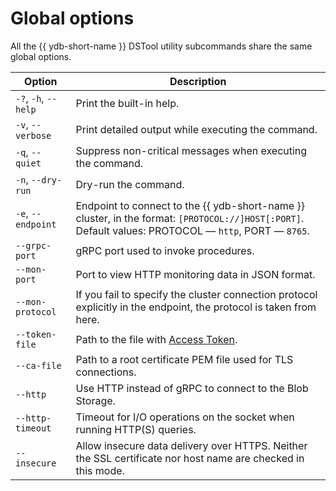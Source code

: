 # Global options

All the {{ ydb-short-name }} DSTool utility subcommands share the same global options.

| Option | Description |
---|---
| `-?`, `-h`, `--help` | Print the built-in help. |
| `-v`, `--verbose` | Print detailed output while executing the command. |
| `-q`, `--quiet` | Suppress non-critical messages when executing the command. |
| `-n`, `--dry-run` | Dry-run the command. |
| `-e`, `--endpoint` | Endpoint to connect to the {{ ydb-short-name }} cluster, in the format: `[PROTOCOL://]HOST[:PORT]`.<br>Default values: PROTOCOL — `http`, PORT — `8765`. |
| `--grpc-port` | gRPC port used to invoke procedures. |
| `--mon-port` | Port to view HTTP monitoring data in JSON format. |
| `--mon-protocol` | If you fail to specify the cluster connection protocol explicitly in the endpoint, the protocol is taken from here. |
| `--token-file` | Path to the file with [Access Token](../../concepts/auth.md#iam). |
| `--ca-file` | Path to a root certificate PEM file used for TLS connections. |
| `--http` | Use HTTP instead of gRPC to connect to the Blob Storage. |
| `--http-timeout` | Timeout for I/O operations on the socket when running HTTP(S) queries. |
| `--insecure` | Allow insecure data delivery over HTTPS. Neither the SSL certificate nor host name are checked in this mode. |
